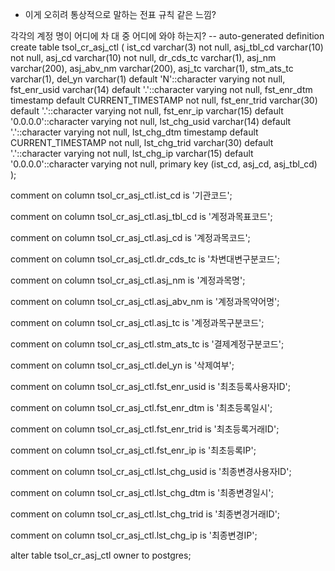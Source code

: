 
* 이게 오히려 통상적으로 말하는 전표 규칙 같은 느낌?

각각의 계정 명이 어디에 차 대 중 어디에 와야 하는지?
-- auto-generated definition
create table tsol_cr_asj_ctl
(
    ist_cd       varchar(3)                                       not null,
    asj_tbl_cd   varchar(10)                                      not null,
    asj_cd       varchar(10)                                      not null,
    dr_cds_tc    varchar(1),
    asj_nm       varchar(200),
    asj_abv_nm   varchar(200),
    asj_tc       varchar(1),
    stm_ats_tc   varchar(1),
    del_yn       varchar(1)  default 'N'::character varying       not null,
    fst_enr_usid varchar(14) default '.'::character varying       not null,
    fst_enr_dtm  timestamp   default CURRENT_TIMESTAMP            not null,
    fst_enr_trid varchar(30) default '.'::character varying       not null,
    fst_enr_ip   varchar(15) default '0.0.0.0'::character varying not null,
    lst_chg_usid varchar(14) default '.'::character varying       not null,
    lst_chg_dtm  timestamp   default CURRENT_TIMESTAMP            not null,
    lst_chg_trid varchar(30) default '.'::character varying       not null,
    lst_chg_ip   varchar(15) default '0.0.0.0'::character varying not null,
    primary key (ist_cd, asj_cd, asj_tbl_cd)
);

comment on column tsol_cr_asj_ctl.ist_cd is '기관코드';

comment on column tsol_cr_asj_ctl.asj_tbl_cd is '계정과목표코드';

comment on column tsol_cr_asj_ctl.asj_cd is '계정과목코드';

comment on column tsol_cr_asj_ctl.dr_cds_tc is '차변대변구분코드';

comment on column tsol_cr_asj_ctl.asj_nm is '계정과목명';

comment on column tsol_cr_asj_ctl.asj_abv_nm is '계정과목약어명';

comment on column tsol_cr_asj_ctl.asj_tc is '계정과목구분코드';

comment on column tsol_cr_asj_ctl.stm_ats_tc is '결제계정구분코드';

comment on column tsol_cr_asj_ctl.del_yn is '삭제여부';

comment on column tsol_cr_asj_ctl.fst_enr_usid is '최초등록사용자ID';

comment on column tsol_cr_asj_ctl.fst_enr_dtm is '최초등록일시';

comment on column tsol_cr_asj_ctl.fst_enr_trid is '최초등록거래ID';

comment on column tsol_cr_asj_ctl.fst_enr_ip is '최초등록IP';

comment on column tsol_cr_asj_ctl.lst_chg_usid is '최종변경사용자ID';

comment on column tsol_cr_asj_ctl.lst_chg_dtm is '최종변경일시';

comment on column tsol_cr_asj_ctl.lst_chg_trid is '최종변경거래ID';

comment on column tsol_cr_asj_ctl.lst_chg_ip is '최종변경IP';

alter table tsol_cr_asj_ctl
    owner to postgres;